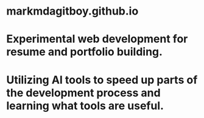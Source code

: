# markmdagitboy.github.io
# Experimental web development for resume and portfolio building.
# Utilizing AI tools to speed up parts of the development process and learning what tools are useful. 
